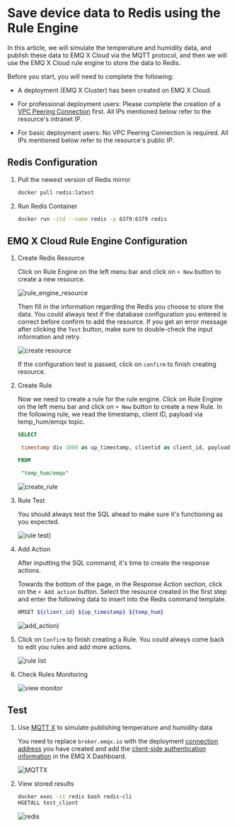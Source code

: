 # Save device data to Redis using the Rule Engine

In this article, we will simulate the temperature and humidity
data, and publish these data to EMQ X Cloud via the MQTT protocol, and then we will use the EMQ X Cloud
rule engine to store the data to Redis.

Before you start, you will need to complete the following:

* A deployment (EMQ X Cluster) has been created on EMQ X Cloud.

* For professional deployment users: Please complete the creation of a [VPC Peering Connection](../deployments/vpc_peering.md) first. All IPs mentioned below refer to the resource's intranet IP.

* For basic deployment users: No VPC Peering Connection is required. All IPs mentioned below refer to the resource's public IP.


## Redis Configuration

1. Pull the newest version of Redis mirror
   ```bash
   docker pull redis:latest
   ```
   
2. Run Redis Container
   ```bash
   docker run -itd --name redis -p 6379:6379 redis
   ```


## EMQ X Cloud Rule Engine Configuration

1. Create Redis Resource

   Click on Rule Engine on the left menu bar and click on `+ New` button to create a new resource.

   ![rule_engine_resource](./_assets/rule_engine_resource.png)
   
   Then fill in the information regarding the Redis you choose to store the data. 
   You could always test if the database configuration you entered is correct before confirm to add the resource. 
   If you get an error message after clicking the `Test` button, make sure to double-check the input information and retry.

   ![create resource](./_assets/rule_engine_redis_create_resource.png)   

   If the configuration test is passed, click on `confirm` to finish creating resource.


2. Create Rule

   Now we need to create a rule for the rule engine. 
   Click on Rule Engine on the left menu bar and click on `+ New` button to create a new Rule.
   In the following rule, we read the timestamp, client ID, payload via temp_hum/emqx topic.
   
   ```sql
   SELECT 
   
    timestamp div 1000 as up_timestamp, clientid as client_id, payload as temp_hum
   
   FROM
   
    "temp_hum/emqx"
   ```

   ![create_rule](./_assets/rule_engine_redis_sql.png)


3. Rule Test

   You should always test the SQL ahead to make sure it's functioning
   as you expected.

   ![rule test](./_assets/rule_engine_redis_sql_test.png))


4. Add Action

   After inputting the SQL command, it's time to create the response actions.

   Towards the bottom of the page, in the Response Action section,
   click on the `+ Add action` button. 
   Select the resource created in the first step and enter the following data to insert into the Redis command template.

   ```bash
   HMSET ${client_id} ${up_timestamp} ${temp_hum}
   ```
   
   ![add_action](./_assets/rule_engine_redis_action.png))
   

5. Click on `Confirm` to finish creating a Rule. You could always come back to edit you rules and add more actions.

   ![rule list](./_assets/rule_engine_redis_rule.png)


6. Check Rules Monitoring

   ![view monitor](./_assets/view_monitor_redis.png)


## Test

1. Use [MQTT X](https://mqttx.app/) to simulate publishing temperature and humidity data

   You need to replace `broker.emqx.io` with the deployment [connection address](../deployments/view_deployment.md) you have created and add the [client-side authentication information](../deployments/auth_and_acl.md) in the EMQ X Dashboard.
   
   ![MQTTX](./_assets/mqttx_publish_redis.png)

2. View stored results

      ```bash
   docker exec -it redis bash redis-cli
   HGETALL test_client
   ```
   
   ![redis](./_assets/redis_query_result.png)
